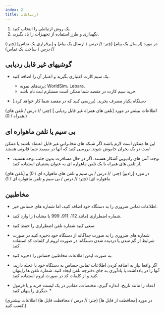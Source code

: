 ```yaml
---
index: 2
title: ارتباطات
---
```

1. یک روش ارتباطی را انتخاب کنید
2. نگهداری و طرز استفاده از تجهیزات را یاد بگیرید.

(در مورد [ارسال یک پیام] (چتر: // درس / ارسال یک پیام) و [برقراری یک تماس] (چتر: // درس / ساخت یک تماس)

## گوشیهای غیر قابل ردیابی

*   یک سیم کارت اعتباری بگیرید و اعتبار آن را اضافه کنید.

    * برندهای نمونه: WorldSim، Lebara.
    * خرید سیم کارت در مقصد شما ممکن است مستلزم ثبت نام باشد.

*   دستگاه یکبار مصرف بخرید. (بررسی کنید که در مقصد شما کار خواهد کرد.)

(اطلاعات بیشتر در مورد [تلفن های همراه غیر قابل ردیابی ] (چتر: // درس / تلفن های همراه / 0).)

## بی سیم یا تلفن ماهواره ای

این ها ممکن است لازم باشند اگر شبکه های مخابراتی غیر قابل اعتماد باشند یا ممکن است در یک بحران خاموش شوند. بررسی کنید که آنها در مقصد شما قانونی هستند

* توجه: آنتن های رادیویی آشکار هستند. اگر در حال مسافرت بدون جلب توجه هستید، از تلفن های همراه با یک تلفن ماهواره ای به عنوان پشتیبان استفاده کنید.

(در مورد [رادیو] (چتر: // درس / بی سیم و تلفن های ماهواره ای / 0) و [تلفن های ماهواره ای] (چتر: // درس / بی سیم و تلفن ماهواره ای / 1)

## مخاطبین

*   اطلاعات تماس ضروری را به دستگاه خود اضافه کنید، اما شماره های حساس خیر.
*   شماره اضطراری (مانند 112، 911، 999 یا مشابه) را وارد کنید.
*   سعی کنید شماره تلفن اضطراری را حفظ کنید.
*   شماره های ضروری را به صورت جداگانه از دستگاه خود ذخیره کنید در صورت شرایط از گم شدن یا دزدیده شدن دستگاه. در صورت لزوم از کلمات کد استفاده کنید.
*   به صورت ایمن اطلاعات مخاطبین حساس را ذخیره کنید.
*   اگر واقعا نیاز به اضافه کردن اطلاعات تماس حساس به دستگاه خود با عجله دارید، آنها را در یادداشت یا یادآوری به جای دفترچه تلفن ایجاد کنید.  شماره تلفن ها راپنهان کنید و از کلمات کد در صورت لزوم استفاده کنید.

* اعداد را مانند تاریخ، اندازه گیری، مختصات، مقادیر در یک لیست خرید و یا فرمول دیگری را پنهان کنید. *

(در مورد [محافظت از فایل ها] (چتر: // درس / محافظت فایل ها) اطلاعات بیشتری کسب کنید.)